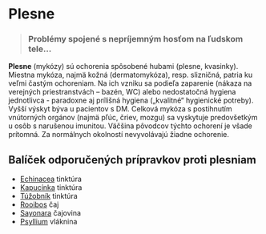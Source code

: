 Plesne 
=======


> ### Problémy spojené s nepríjemným hosťom na ľudskom tele…
> 
> 

**Plesne** (mykózy) sú ochorenia spôsobené hubami (plesne, kvasinky). Miestna
mykóza, najmä kožná (dermatomykóza), resp. slizničná, patria ku veľmi častým
ochoreniam. Na ich vzniku sa podieľa zaparenie (nákaza na verejných
priestranstvách – bazén, WC) alebo nedostatočná hygiena jednotlivca - paradoxne
aj prílišná hygiena („kvalitné“ hygienické potreby). Vyšší výskyt býva u
pacientov s DM.   Celková mykóza s postihnutím vnútorných orgánov (najmä pľúc,
čriev, mozgu) sa vyskytuje predovšetkým u osôb s narušenou imunitou. Väčšina
pôvodcov týchto ochorení je všade prítomná. Za normálnych okolností nevyvolávajú
žiadne ochorenie.

Balíček odporučených prípravkov proti plesniam
----------------------------------------------

* [Echinacea](/sip/tinktury-jednobylinkove/echinacea) tinktúra
* [Kapucínka](/sip/tinktury-jednobylinkove/kapucinka) tinktúra
* [Túžobník](/sip/tinktury-jednobylinkove/tuzobnik) tinktúra
* [Rooibos](/sip/p/rooibos/) čaj
* [Sayonara](/sip/caje/sayonara) čajovina
* [Psyllium](/sip/caje/psyllium) vláknina

